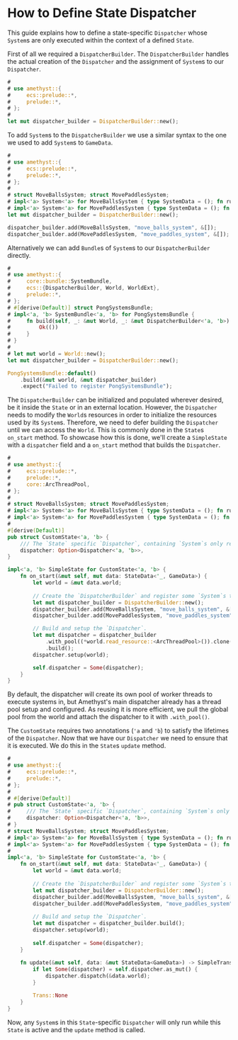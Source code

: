 # How to Define State Dispatcher

This guide explains how to define a state-specific `Dispatcher` whose `System`s are only executed within the context of a defined `State`.

First of all we required a `DispatcherBuilder`. The `DispatcherBuilder` handles the actual creation of the `Dispatcher` and the assignment of `System`s to our `Dispatcher`.

```rust ,edition2018,no_run,noplaypen
#
# use amethyst::{
#     ecs::prelude::*,
#     prelude::*,
# };
# 
let mut dispatcher_builder = DispatcherBuilder::new();
```

To add `System`s to the `DispatcherBuilder` we use a similar syntax to the one we used to add `System`s to `GameData`.

```rust ,edition2018,no_run,noplaypen
#
# use amethyst::{
#     ecs::prelude::*,
#     prelude::*,
# };
#
# struct MoveBallsSystem; struct MovePaddlesSystem;
# impl<'a> System<'a> for MoveBallsSystem { type SystemData = (); fn run(&mut self, _: ()) {} }
# impl<'a> System<'a> for MovePaddlesSystem { type SystemData = (); fn run(&mut self, _: ()) {} }
let mut dispatcher_builder = DispatcherBuilder::new();

dispatcher_builder.add(MoveBallsSystem, "move_balls_system", &[]);
dispatcher_builder.add(MovePaddlesSystem, "move_paddles_system", &[]);
```

Alternatively we can add `Bundle`s of `System`s to our `DispatcherBuilder` directly.

```rust ,edition2018,no_run,noplaypen
#
# use amethyst::{
#     core::bundle::SystemBundle,
#     ecs::{DispatcherBuilder, World, WorldExt},
#     prelude::*,
# };
# #[derive(Default)] struct PongSystemsBundle;
# impl<'a, 'b> SystemBundle<'a, 'b> for PongSystemsBundle {
#     fn build(self, _: &mut World, _: &mut DispatcherBuilder<'a, 'b>) -> Result<(), amethyst::Error> {
#         Ok(())
#     }
# }
#
# let mut world = World::new();
let mut dispatcher_builder = DispatcherBuilder::new();

PongSystemsBundle::default()
    .build(&mut world, &mut dispatcher_builder)
    .expect("Failed to register PongSystemsBundle");
```

The `DispatcherBuilder` can be initialized and populated wherever desired, be it inside the `State` or in an external location. However, the `Dispatcher` needs to modify the `World`s resources in order to initialize the resources used by its `System`s. Therefore, we need to defer building the `Dispatcher` until we can access the `World`. This is commonly done in the `State`s `on_start` method. To showcase how this is done, we'll create a `SimpleState` with a `dispatcher` field and a `on_start` method that builds the `Dispatcher`.

```rust ,edition2018,no_run,noplaypen
#
# use amethyst::{
#     ecs::prelude::*,
#     prelude::*,
#     core::ArcThreadPool,
# };
#
# struct MoveBallsSystem; struct MovePaddlesSystem;
# impl<'a> System<'a> for MoveBallsSystem { type SystemData = (); fn run(&mut self, _: ()) {} }
# impl<'a> System<'a> for MovePaddlesSystem { type SystemData = (); fn run(&mut self, _: ()) {} }
#
#[derive(Default)]
pub struct CustomState<'a, 'b> {
    /// The `State` specific `Dispatcher`, containing `System`s only relevant for this `State`.
    dispatcher: Option<Dispatcher<'a, 'b>>,
}

impl<'a, 'b> SimpleState for CustomState<'a, 'b> {
    fn on_start(&mut self, mut data: StateData<'_, GameData>) {
        let world = &mut data.world;
        
        // Create the `DispatcherBuilder` and register some `System`s that should only run for this `State`.
        let mut dispatcher_builder = DispatcherBuilder::new();
        dispatcher_builder.add(MoveBallsSystem, "move_balls_system", &[]);
        dispatcher_builder.add(MovePaddlesSystem, "move_paddles_system", &[]);

        // Build and setup the `Dispatcher`.
        let mut dispatcher = dispatcher_builder
            .with_pool((*world.read_resource::<ArcThreadPool>()).clone())
            .build();
        dispatcher.setup(world);

        self.dispatcher = Some(dispatcher);
    }
}
```

By default, the dispatcher will create its own pool of worker threads to execute systems in, but Amethyst's main dispatcher already has a thread pool setup and configured. As reusing it is more efficient, we pull the global pool from the world and attach the dispatcher to it with `.with_pool()`.

The `CustomState` requires two annotations (`'a` and `'b`) to satisfy the lifetimes of the `Dispatcher`. Now that we have our `Dispatcher` we need to ensure that it is executed. We do this in the `State`s `update` method.

```rust ,edition2018,no_run,noplaypen
#
# use amethyst::{
#     ecs::prelude::*,
#     prelude::*,
# };
# 
# #[derive(Default)]
# pub struct CustomState<'a, 'b> {
#     /// The `State` specific `Dispatcher`, containing `System`s only relevant for this `State`.
#     dispatcher: Option<Dispatcher<'a, 'b>>,
# }
# struct MoveBallsSystem; struct MovePaddlesSystem;
# impl<'a> System<'a> for MoveBallsSystem { type SystemData = (); fn run(&mut self, _: ()) {} }
# impl<'a> System<'a> for MovePaddlesSystem { type SystemData = (); fn run(&mut self, _: ()) {} }
# 
impl<'a, 'b> SimpleState for CustomState<'a, 'b> {
    fn on_start(&mut self, mut data: StateData<'_, GameData>) {
        let world = &mut data.world;
         
        // Create the `DispatcherBuilder` and register some `System`s that should only run for this `State`.
        let mut dispatcher_builder = DispatcherBuilder::new();
        dispatcher_builder.add(MoveBallsSystem, "move_balls_system", &[]);
        dispatcher_builder.add(MovePaddlesSystem, "move_paddles_system", &[]);
 
        // Build and setup the `Dispatcher`.
        let mut dispatcher = dispatcher_builder.build();
        dispatcher.setup(world);
 
        self.dispatcher = Some(dispatcher);
    }
 
    fn update(&mut self, data: &mut StateData<GameData>) -> SimpleTrans {
        if let Some(dispatcher) = self.dispatcher.as_mut() {
            dispatcher.dispatch(&data.world);
        }

        Trans::None
    }
}
```

Now, any `System`s in this `State`-specific `Dispatcher` will only run while this `State` is active and the `update` method is called.
